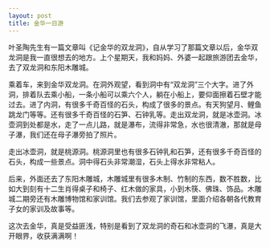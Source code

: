 ```yaml
---
layout: post
title: 金华一日游
---
```



叶圣陶先生有一篇文章叫《记金华的双龙洞》，自从学习了那篇文章以后，金华双龙洞是我一直很想去的地方。上个星期天，我和妈妈、外婆一起跟旅游团去金华，去了双龙洞和东阳木雕城。

乘着车，来到金华双龙洞。在洞外观望，看到洞中有“双龙洞”三个大字。进了外洞，排着队去乘小船，一条小船可以乘六个人，躺在小船上，要仰面擦着石壁才能过去。进了内洞，有很多千奇百怪的石头，构成了很多的景点。有天狗望月、鲤鱼跳龙门等等。还有很多千奇百怪的石笋、石钟乳等。走出双龙洞，就是冰壶洞。冰壶洞到处都是水，走了一点儿路，就是瀑布，流得非常急，水也很清澈，那就是母子瀑，我们还在母子瀑旁拍了照片。

走出冰壶洞，就是桃源洞。桃源洞里也有很多石钟乳和石笋，还有很多千奇百怪的石头，构成一些景点。洞中得石头非常潮湿，石头上得水非常粘人。

后来，外面还去了东阳木雕城，木雕城里有很多木制、竹制的东西，数不胜数，比如大到刻有十二生肖得桌子和椅子、红木做的家具，小到木筷、佛珠、饰品。木雕城二期旁还有木雕博物馆和家训馆。我们去参观了家训馆，里面介绍各朝各代教育子女的家训及故事等。

这次去金华，真是受益匪浅，特别是看到了双龙洞的奇石和冰壶洞的飞瀑，真是大开眼界，收获满满啊！
